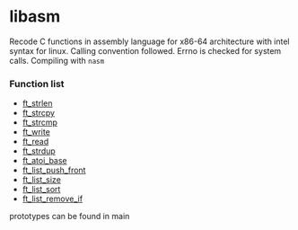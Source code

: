 # libasm

Recode C functions in assembly language for x86-64 architecture with intel syntax for linux. Сalling convention followed. Errno is checked for system calls. Compiling with ``nasm``

### Function list
* [ft_strlen](/src/ft_strlen.s)
* [ft_strcpy](/src/ft_strcpy.s)
* [ft_strcmp](/src/ft_strcmp.s)
* [ft_write](/src/ft_write.s)
* [ft_read](/src/ft_read.s)
* [ft_strdup](/src/ft_strdup.s)
* [ft_atoi_base](/src/ft_atoi_base.s)  
* [ft_list_push_front](/src/ft_list_push_front.s)
* [ft_list_size](/src/ft_list_size.s)
* [ft_list_sort](/src/ft_list_sort.s)
* [ft_list_remove_if](/src/ft_list_remove_if.s)

prototypes can be found in main

